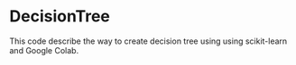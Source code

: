 # DecisionTree

This code describe the way to create decision tree using using scikit-learn and Google Colab.
